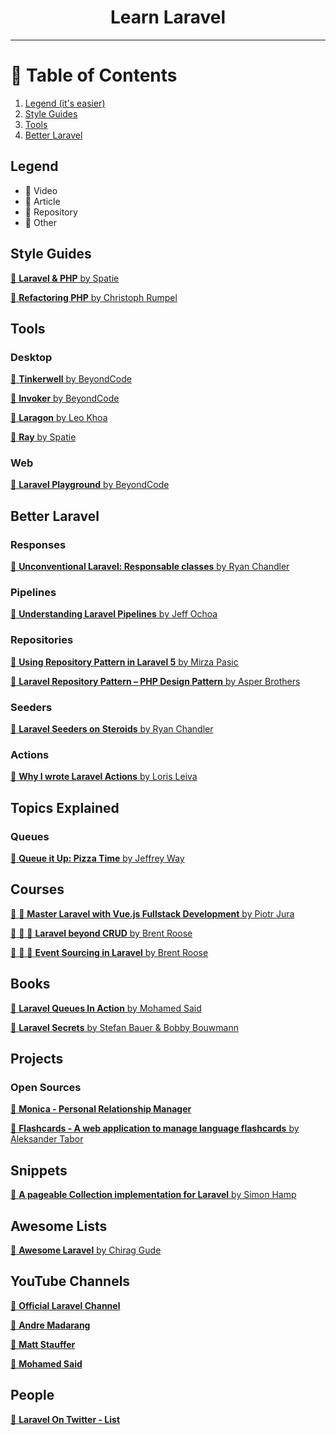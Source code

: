 <div align="center">
<h1>Learn Laravel</h1>
</div>

---

# 🚩 Table of Contents
1. [Legend (it's easier)](#legend)
2. [Style Guides](#style-guides)
3. [Tools](#tools)
3. [Better Laravel](#better-laravel)

## Legend
* :movie_camera: Video
* :pencil: Article
* :file_folder: Repository
* :link: Other

## Style Guides
[:pencil: **Laravel & PHP** by Spatie](https://spatie.be/guidelines/laravel-php "Laravel & PHP - Artisanal baked code")

[:pencil: **Refactoring PHP** by Christoph Rumpel](https://christoph-rumpel.com/2020/8/refactoring-php "Refactoring PHP")

## Tools
### Desktop
[:link: **Tinkerwell** by BeyondCode](https://tinkerwell.app/ "Tinkerwell")

[:link: **Invoker** by BeyondCode](https://tinkerwell.app/ "Invoker")

[:link: **Laragon** by Leo Khoa](https://laragon.org/ "Laragon")

[:link: **Ray** by Spatie](https://myray.app/ "Ray")

### Web
[:link: **Laravel Playground** by BeyondCode](https://laravelplayground.com/ "Laravel Playground")

## Better Laravel
### Responses
[:pencil: **Unconventional Laravel: Responsable classes** by Ryan Chandler](https://ryangjchandler.co.uk/posts/unconventional-laravel-responable-classes "Unconventional Laravel: Responsable classes")
### Pipelines
[:pencil: **Understanding Laravel Pipelines** by Jeff Ochoa](https://jeffochoa.me/understanding-laravel-pipelines "Understanding Laravel Pipelines")
### Repositories
[:pencil: **Using Repository Pattern in Laravel 5** by Mirza Pasic](https://bosnadev.com/2015/03/07/using-repository-pattern-in-laravel-5/ "Using Repository Pattern in Laravel 5")

[:pencil: **Laravel Repository Pattern – PHP Design Pattern** by Asper Brothers](https://asperbrothers.com/blog/implement-repository-pattern-in-laravel/ "Laravel Repository Pattern – PHP Design Pattern")

### Seeders

[:pencil: **Laravel Seeders on Steroids** by Ryan Chandler](https://ryangjchandler.co.uk/posts/laravel-seeders-on-steroids "Laravel Seeders on Steroids")


### Actions

[:pencil: **Why I wrote Laravel Actions** by Loris Leiva](https://lorisleiva.com/why-i-wrote-laravel-actions "Why I wrote Laravel Actions")

## Topics Explained
### Queues
[:movie_camera: **Queue it Up: Pizza Time** by Jeffrey Way](https://www.youtube.com/watch?v=XIAtk0eFONw "Queue it Up: Pizza Time")

## Courses
[:movie_camera: :file_folder: **Master Laravel with Vue.js Fullstack Development** by Piotr Jura](https://www.udemy.com/course/master-laravel-6-with-vuejs-fullstack-development/ "Master Laravel with Vue.js Fullstack Development")

[:movie_camera: :green_book: :file_folder: **Laravel beyond CRUD** by Brent Roose](https://laravel-beyond-crud.com/ "Laravel beyond CRUD")

[:movie_camera: :green_book: :file_folder: **Event Sourcing in Laravel** by Brent Roose](https://event-sourcing-laravel.com/ "Event Sourcing in Laravel")

## Books
[:link: **Laravel Queues In Action** by Mohamed Said](https://learn-laravel-queues.com/
 "Laravel Queues In Action")

[:link: **Laravel Secrets** by Stefan Bauer & Bobby Bouwmann](https://laravelsecrets.com/
"Laravel Secrets")

## Projects
### Open Sources
[:file_folder: **Monica - Personal Relationship Manager**](https://github.com/monicahq/monica "Monica - Personal Relationship Manager")

[:file_folder: **Flashcards - A web application to manage language flashcards** by Aleksander Tabor](https://github.com/aleksandertabor/flashcards "Flashcards - A web application to manage language flashcards")

## Snippets
[:file_folder: **A pageable Collection implementation for Laravel** by Simon Hamp](https://gist.github.com/simonhamp/549e8821946e2c40a617c85d2cf5af5e "A pageable Collection implementation for Laravel")

## Awesome Lists
[:file_folder: **Awesome Laravel** by Chirag Gude](https://github.com/chiraggude/awesome-laravel "Awesome Laravel")

## YouTube Channels

[:link: **Official Laravel Channel**](https://www.youtube.com/c/LaravelPHP
 "Official Laravel Channel")

[:link: **Andre Madarang**](https://www.youtube.com/c/drehimself
"Andre Madarang")

[:link: **Matt Stauffer**](https://www.youtube.com/c/MattStauffer "Matt Stauffer")

[:link: **Mohamed Said**](https://www.youtube.com/c/themsaid "Mohamed Said")


## People
[:link: **Laravel On Twitter - List**](https://twitter.com/i/lists/1403112274114514944 "Laravel On Twitter - List")
